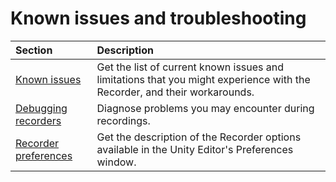 # Known issues and troubleshooting

| Section | Description |
| :--- | :--- |
| [Known issues](KnownIssues.md) | Get the list of current known issues and limitations that you might experience with the Recorder, and their workarounds. |
| [Debugging recorders](RecorderDebugging.md) | Diagnose problems you may encounter during recordings. |
| [Recorder preferences](ref-window-preferences-recorder.md) | Get the description of the Recorder options available in the Unity Editor's Preferences window. |
